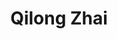 ---
# Display name

title: Qilong Zhai
user_groups: ["Graduated Post-Doc"]



organizations:
- name: 2018-2020 

Interests:
- Material science

---